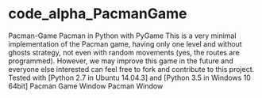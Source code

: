# code_alpha_PacmanGame
Pacman-Game
Pacman in Python with PyGame
This is a very minimal implementation of the Pacman game, having only one level and without ghosts strategy, not even with random movements (yes, the routes are programmed).
However, we may improve this game in the future and everyone else interested can feel free to fork and contribute to this project.
Tested with [Python 2.7 in Ubuntu 14.04.3] and [Python 3.5 in Windows 10 64bit]
Pacman Game Window
Pacman Window

